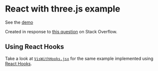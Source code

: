 # React with three.js example

See the [demo](https://willbamford.github.io/react-with-threejs-example/)

Created in response to [this question](https://stackoverflow.com/questions/41248287/how-to-connect-threejs-to-react) on Stack Overflow.

## Using React Hooks

Take a look at [`VisWithHooks.jsx`](src/VisWithHooks.jsx) for the same example implemented using [React Hooks](https://reactjs.org/docs/hooks-overview.html).
